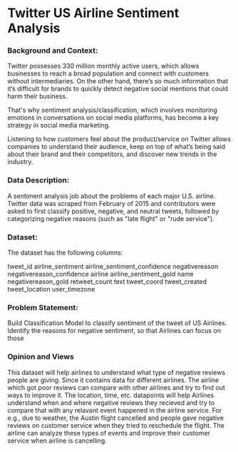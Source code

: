 # Twitter US Airline Sentiment Analysis
### Background and Context:
Twitter possesses 330 million monthly active users, which allows businesses to reach a broad population and connect with customers without intermediaries. On the other hand, there’s so much information that it’s difficult for brands to quickly detect negative social mentions that could harm their business.

That's why sentiment analysis/classification, which involves monitoring emotions in conversations on social media platforms, has become a key strategy in social media marketing.

Listening to how customers feel about the product/service on Twitter allows companies to understand their audience, keep on top of what’s being said about their brand and their competitors, and discover new trends in the industry.

### Data Description:
A sentiment analysis job about the problems of each major U.S. airline. Twitter data was scraped from February of 2015 and contributors were asked to first classify positive, negative, and neutral tweets, followed by categorizing negative reasons (such as "late flight" or "rude service").

### Dataset:

The dataset has the following columns:

tweet_id
airline_sentiment
airline_sentiment_confidence
negativereason
negativereason_confidence
airline
airline_sentiment_gold
name
negativereason_gold
retweet_count
text
tweet_coord
tweet_created
tweet_location
user_timezone

### Problem Statement:

Build Classification Model to classify sentiment of the tweet of US Airlines.
Identify the reasons for negative sentiment, so that Airlines can focus on those

### Opinion and Views

This dataset will help airlines to understand what type of negative reviews people are giving.
Since it contains data for different airlines. The airline which got poor reviews can compare with other airlines and try to find out ways to improve it.
The location, time, etc. datapoints will help Airlines understand when and where negative reviews they recieved and try to compare that with any relavant event happened in the airline service. For e.g., due to weather, the Austin flight cancelled and people gave negative reviews on customer service when they tried to reschedule the flight. The airline can analyze these types of events and improve their customer service when airline is cancelling.

